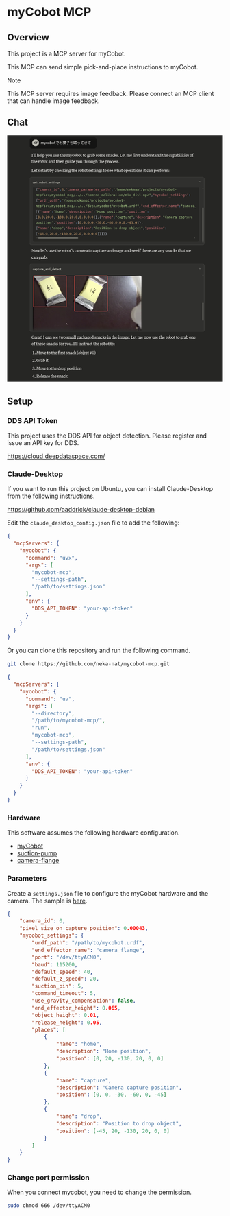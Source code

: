 # myCobot MCP

## Overview

This project is a MCP server for myCobot.

This MCP can send simple pick-and-place instructions to myCobot.

> [!NOTE]
> This MCP server requires image feedback.
> Please connect an MCP client that can handle image feedback.

## Chat

![chat](assets/chat_screenshot.png)

## Setup

### DDS API Token

This project uses the DDS API for object detection.
Please register and issue an API key for DDS.

https://cloud.deepdataspace.com/

### Claude-Desktop

If you want to run this project on Ubuntu, you can install Claude-Desktop from the following instructions.

https://github.com/aaddrick/claude-desktop-debian

Edit the `claude_desktop_config.json` file to add the following:

```json
{
  "mcpServers": {
    "mycobot": {
      "command": "uvx",
      "args": [
        "mycobot-mcp",
        "--settings-path",
        "/path/to/settings.json"
      ],
      "env": {
        "DDS_API_TOKEN": "your-api-token"
      }
    }
  }
}
```

Or you can clone this repository and run the following command.

```bash
git clone https://github.com/neka-nat/mycobot-mcp.git
```

```json
{
  "mcpServers": {
    "mycobot": {
      "command": "uv",
      "args": [
        "--directory",
        "/path/to/mycobot-mcp/",
        "run",
        "mycobot-mcp",
        "--settings-path",
        "/path/to/settings.json"
      ],
      "env": {
        "DDS_API_TOKEN": "your-api-token"
      }
    }
  }
}
```


### Hardware

This software assumes the following hardware configuration.

* [myCobot](https://shop.elephantrobotics.com/collections/mycobot/products/mycobot-worlds-smallest-and-lightest-six-axis-collaborative-robot)
* [suction-pump](https://shop.elephantrobotics.com/collections/suction-pumps/products/suction-pump-2-0)
* [camera-flange](https://shop.elephantrobotics.com/collections/camera-modules/products/camera-flange-2-0)


### Parameters

Create a `settings.json` file to configure the myCobot hardware and the camera.
The sample is [here](https://github.com/neka-nat/mycobot-mcp/blob/master/data/sample_settings.json).

```json
{
    "camera_id": 0,
    "pixel_size_on_capture_position": 0.00043,
    "mycobot_settings": {
        "urdf_path": "/path/to/mycobot.urdf",
        "end_effector_name": "camera_flange",
        "port": "/dev/ttyACM0",
        "baud": 115200,
        "default_speed": 40,
        "default_z_speed": 20,
        "suction_pin": 5,
        "command_timeout": 5,
        "use_gravity_compensation": false,
        "end_effector_height": 0.065,
        "object_height": 0.01,
        "release_height": 0.05,
        "places": [
            {
                "name": "home",
                "description": "Home position",
                "position": [0, 20, -130, 20, 0, 0]
            },
            {
                "name": "capture",
                "description": "Camera capture position",
                "position": [0, 0, -30, -60, 0, -45]
            },
            {
                "name": "drop",
                "description": "Position to drop object",
                "position": [-45, 20, -130, 20, 0, 0]
            }
        ]
    }
}
```

### Change port permission

When you connect mycobot, you need to change the permission.

```bash
sudo chmod 666 /dev/ttyACM0
```
